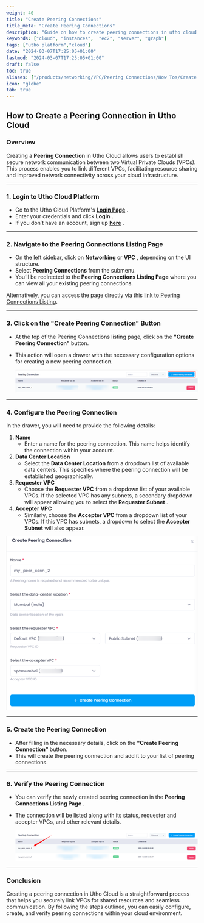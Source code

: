 ```yaml
---
weight: 40
title: "Create Peering Connections"
title_meta: "Create Peering Connections"
description: "Guide on how to create peering connections in utho cloud platform"
keywords: ["cloud", "instances",  "ec2", "server", "graph"]
tags: ["utho platform","cloud"]
date: "2024-03-07T17:25:05+01:00"
lastmod: "2024-03-07T17:25:05+01:00"
draft: false
toc: true
aliases: ["/products/networking/VPC/Peering Connections/How Tos/Create Peering Connections"]
icon: "globe"
tab: true
---
```





## **How to Create a Peering Connection in Utho Cloud**

### **Overview**

Creating a **Peering Connection** in Utho Cloud allows users to establish secure network communication between two Virtual Private Clouds (VPCs). This process enables you to link different VPCs, facilitating resource sharing and improved network connectivity across your cloud infrastructure.

---

### **1. Login to Utho Cloud Platform**

* Go to the Utho Cloud Platform's  **[Login Page](https://console.utho.com/login)** .
* Enter your credentials and click  **Login** .
* If you don’t have an account, sign up  **[here](https://console.utho.com/signup)** .

---

### **2. Navigate to the Peering Connections Listing Page**

* On the left sidebar, click on **Networking** or  **VPC** , depending on the UI structure.
* Select **Peering Connections** from the submenu.
* You’ll be redirected to the **Peering Connections Listing Page** where you can view all your existing peering connections.

Alternatively, you can access the page directly via this [link to Peering Connections Listing](https://console.utho.com/peeringconnection "Peering Connection Listing").

---

### **3. Click on the "Create Peering Connection" Button**

* At the top of the Peering Connections listing page, click on the **"Create Peering Connection"** button.
* This action will open a drawer with the necessary configuration options for creating a new peering connection.

  ![1744191246220](image/index/1744191246220.png)

---

### **4. Configure the Peering Connection**

In the drawer, you will need to provide the following details:

1. **Name**
   * Enter a name for the peering connection. This name helps identify the connection within your account.
2. **Data Center Location**
   * Select the **Data Center Location** from a dropdown list of available data centers. This specifies where the peering connection will be established geographically.
3. **Requester VPC**
   * Choose the **Requester VPC** from a dropdown list of your available VPCs. If the selected VPC has any subnets, a secondary dropdown will appear allowing you to select the  **Requester Subnet** .
4. **Accepter VPC**
   * Similarly, choose the **Accepter VPC** from a dropdown list of your VPCs. If this VPC has subnets, a dropdown to select the **Accepter Subnet** will also appear.

![1744191061686](image/index/1744191061686.png)

---

### **5. Create the Peering Connection**

* After filling in the necessary details, click on the **"Create Peering Connection"** button.
* This will create the peering connection and add it to your list of peering connections.

---

### **6. Verify the Peering Connection**

* You can verify the newly created peering connection in the  **Peering Connections Listing Page** .
* The connection will be listed along with its status, requester and accepter VPCs, and other relevant details.

  ![1744191118815](image/index/1744191118815.png)

---

### **Conclusion**

Creating a peering connection in Utho Cloud is a straightforward process that helps you securely link VPCs for shared resources and seamless communication. By following the steps outlined, you can easily configure, create, and verify peering connections within your cloud environment.
